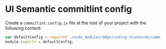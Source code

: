 # UI Semantic commitlint config

Create a `commitlint.config.js` file at the root of your project with the following content:

```js
var defaultConfig = require('./node_modules/@dgx/coding-standards/commitlint/commitlint.config.js');
module.exports = defaultConfig;
```